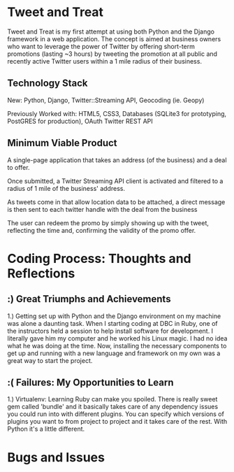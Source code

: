 # Tweet and Treat

Tweet and Treat is my first attempt at using both Python and the Django framework in a web application.  The concept is aimed at business owners who want to leverage the power of Twitter by offering short-term promotions (lasting ~3 hours) by tweeting the promotion at all public and recently active Twitter users within a 1 mile radius of their business.

## Technology Stack

New: Python, Django, Twitter::Streaming API, Geocoding (ie. Geopy)

Previously Worked with: HTML5, CSS3, Databases (SQLite3 for prototyping, PostGRES for production), OAuth Twitter REST API

## Minimum Viable Product

A single-page application that takes an address (of the business) and a deal to offer.  

Once submitted, a Twitter Streaming API client is activated and filtered to a radius of 1 mile of the business' address.

As tweets come in that allow location data to be attached, a direct message is then sent to each twitter handle with the deal from the business

The user can redeem the promo by simply showing up with the tweet, reflecting the time and, confirming the validity of the promo offer.

# Coding Process: Thoughts and Reflections

## :) Great Triumphs and Achievements

1.) Getting set up with Python and the Django environment on my machine was alone a daunting task.  When I starting coding at DBC in Ruby, one of the instructors held a session to help install software for development.  I literally gave him my computer and he worked his Linux magic.  I had no idea what he was doing at the time.  Now, installing the necessary components to get up and running with a new language and framework on my own was a great way to start the project.

## :( Failures: My Opportunities to Learn

1.) Virtualenv:  Learning Ruby can make you spoiled.  There is really sweet gem called 'bundle' and it basically takes care of any dependency issues you could run into with different plugins.  You can specify which versions of plugins you want to from project to project and it takes care of the rest.  With Python it's a little different.  

# Bugs and Issues

